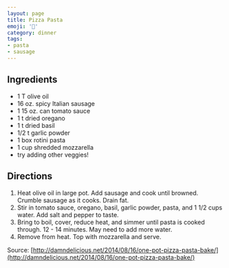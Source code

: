 ```yaml
---
layout: page
title: Pizza Pasta
emoji: '🍕'
category: dinner
tags:
- pasta
- sausage
---
```


## Ingredients
- 1 T olive oil
- 16 oz. spicy Italian sausage
- 1 15 oz. can tomato sauce
- 1 t dried oregano
- 1 t dried basil
- 1/2 t garlic powder
- 1 box rotini pasta
- 1 cup shredded mozzarella
- try adding other veggies!

## Directions
1. Heat olive oil in large pot. Add sausage and cook until browned. Crumble sausage as it cooks. Drain fat.
2. Stir in tomato sauce, oregano, basil, garlic powder, pasta, and 1 1/2 cups water. Add salt and pepper to taste.
3. Bring to boil, cover, reduce heat, and simmer until pasta is cooked through. 12 - 14 minutes. May need to add more water.
4. Remove from heat. Top with mozzarella and serve.

Source: [http://damndelicious.net/2014/08/16/one-pot-pizza-pasta-bake/](http://damndelicious.net/2014/08/16/one-pot-pizza-pasta-bake/)

